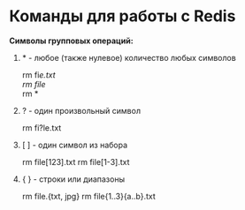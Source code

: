 # Команды для работы с Redis

**Символы групповых операций:** 
1. \* - любое (также нулевое) количество любых символов

    rm fi*e.txt  
    rm file*  
    rm *

2. \? - один произвольный символ

    rm fi?le.txt
    
3. \[ \] - один символ из набора

    rm file[123].txt
    rm file[1-3].txt

4. \{ \} - строки или диапазоны

    rm file.{txt, jpg}
    rm file{1..3}{a..b}.txt
